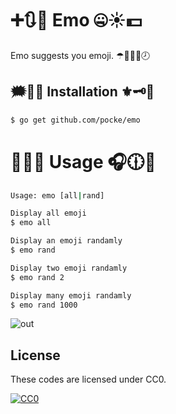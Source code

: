 ➕🔃💸 Emo 🤐☀💵
======

Emo suggests you emoji. ☂🐺😕🐠🕗



🗯🔎📜 Installation ⚜🗝🤑
--------


```bash
$ go get github.com/pocke/emo
```



🚽💊🚕 Usage 🎧🕧🚊
=========

```bash
Usage: emo [all|rand]

Display all emoji
$ emo all

Display an emoji randamly
$ emo rand

Display two emoji randamly
$ emo rand 2

Display many emoji randamly
$ emo rand 1000
```

![out](https://user-images.githubusercontent.com/4361134/30814286-ae88f304-a24a-11e7-8b25-2f235e672fe8.gif)

License
-------

These codes are licensed under CC0.

[![CC0](http://i.creativecommons.org/p/zero/1.0/88x31.png "CC0")](http://creativecommons.org/publicdomain/zero/1.0/deed.en)
